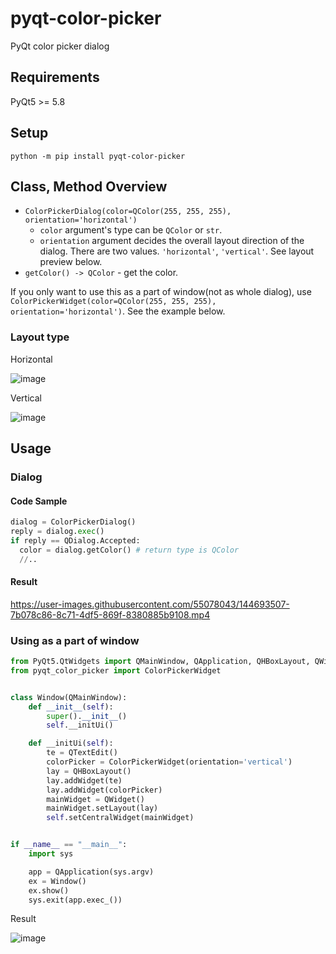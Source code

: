 # pyqt-color-picker
PyQt color picker dialog

## Requirements
PyQt5 >= 5.8

## Setup
`python -m pip install pyqt-color-picker`

## Class, Method Overview
* `ColorPickerDialog(color=QColor(255, 255, 255), orientation='horizontal')`
  * `color` argument's type can be `QColor` or `str`.
  * `orientation` argument decides the overall layout direction of the dialog. There are two values. `'horizontal'`, `'vertical'`. See layout preview below.
* `getColor() -> QColor` - get the color.

If you only want to use this as a part of window(not as whole dialog), use `ColorPickerWidget(color=QColor(255, 255, 255), orientation='horizontal')`. See the example below.

### Layout type

Horizontal

![image](https://user-images.githubusercontent.com/55078043/173719486-4955a299-3dec-4f86-8d39-65848d1b8f54.png)

Vertical

![image](https://user-images.githubusercontent.com/55078043/173719694-b11e544f-4f03-4818-85aa-6095014d1817.png)

## Usage
### Dialog

#### Code Sample

```python
dialog = ColorPickerDialog()
reply = dialog.exec()
if reply == QDialog.Accepted: 
  color = dialog.getColor() # return type is QColor
  //..
```

#### Result

https://user-images.githubusercontent.com/55078043/144693507-7b078c86-8c71-4df5-869f-8380885b9108.mp4

### Using as a part of window

```python
from PyQt5.QtWidgets import QMainWindow, QApplication, QHBoxLayout, QWidget, QTextEdit
from pyqt_color_picker import ColorPickerWidget


class Window(QMainWindow):
    def __init__(self):
        super().__init__()
        self.__initUi()

    def __initUi(self):
        te = QTextEdit()
        colorPicker = ColorPickerWidget(orientation='vertical')
        lay = QHBoxLayout()
        lay.addWidget(te)
        lay.addWidget(colorPicker)
        mainWidget = QWidget()
        mainWidget.setLayout(lay)
        self.setCentralWidget(mainWidget)


if __name__ == "__main__":
    import sys

    app = QApplication(sys.argv)
    ex = Window()
    ex.show()
    sys.exit(app.exec_())
```

Result

![image](https://user-images.githubusercontent.com/55078043/173720243-f7867319-dd44-44f4-9569-56cee298330f.png)


